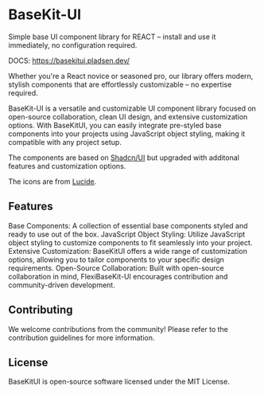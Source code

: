 # BaseKit-UI
Simple base UI component library for REACT – install and use it immediately, no configuration required.

DOCS: https://basekitui.pladsen.dev/

Whether you're a React novice or seasoned pro, our library offers modern, stylish components that are effortlessly customizable – no expertise required.

BaseKit-UI is a versatile and customizable UI component library focused on open-source collaboration, clean UI design, and extensive customization options. With BaseKitUI, you can easily integrate pre-styled base components into your projects using JavaScript object styling, making it compatible with any project setup.

The components are based on [Shadcn/UI](https://ui.shadcn.com/) but upgraded with additonal features and customization options.

The icons are from [Lucide](https://lucide.dev/).

## Features
Base Components: A collection of essential base components styled and ready to use out of the box.
JavaScript Object Styling: Utilize JavaScript object styling to customize components to fit seamlessly into your project.
Extensive Customization: BaseKitUI offers a wide range of customization options, allowing you to tailor components to your specific design requirements.
Open-Source Collaboration: Built with open-source collaboration in mind, FlexiBaseKit-UI encourages contribution and community-driven development.

## Contributing
We welcome contributions from the community! Please refer to the contribution guidelines for more information.

## License
BaseKitUI is open-source software licensed under the MIT License.

